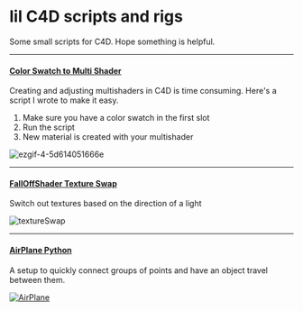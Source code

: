 <div>

# lil C4D scripts and rigs

Some small scripts for C4D. 
Hope something is helpful.

</div>
<div>
<div>

---

#### [Color Swatch to Multi Shader](https://github.com/lilsmokie/c4d_python_scripts/blob/af5dff3a3a216778e11f8aafafd149c0c4877d0c/colorSwatchtoMultiShader/colorSwatchtoMultiShader_v002.py)

Creating and adjusting multishaders in C4D is time consuming.
Here's a script I wrote to make it easy.

1. Make sure you have a color swatch in the first slot
2. Run the script 
3. New material is created with your multishader
  
![ezgif-4-5d614051666e](https://user-images.githubusercontent.com/88659624/129345743-cfb39cde-cb29-4c25-9f1a-7c0d4300e07c.gif)

</div>
<div>

---

#### [FallOffShader Texture Swap](https://github.com/lilsmokie/c4d_rigs_and_scripts/tree/main/Falloff_Shader_TextureSwap)

Switch out textures based on the direction of a light

![textureSwap](https://user-images.githubusercontent.com/88659624/129478121-27c33ced-947d-4fee-b720-f942000db29f.gif)
  
</div>  
<div>

---

#### [AirPlane Python](https://github.com/lilsmokie/c4d_rigs_and_scripts/tree/main/AirPlane_Python)

A setup to quickly connect groups of points and have an object travel between them.

[![AirPlane](https://user-images.githubusercontent.com/88659624/129479149-d5699dcd-6fc8-44f8-bd37-4b12d66a8ddb.jpg)](https://vimeo.com/587438341/ab62641526)

  
</div>    
</div>

